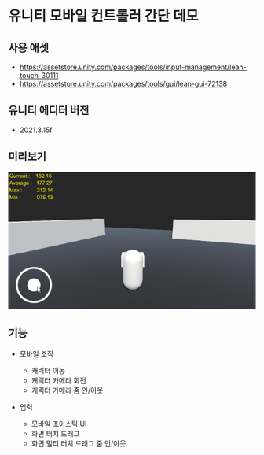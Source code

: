 # 유니티 모바일 컨트롤러 간단 데모

## 사용 애셋
- <https://assetstore.unity.com/packages/tools/input-management/lean-touch-30111>
- <https://assetstore.unity.com/packages/tools/gui/lean-gui-72138>

## 유니티 에디터 버전
- 2021.3.15f

## 미리보기
<img src="https://github.com/rito15/Demo_Unity-Mobile-Controller/blob/main/Gif/2023_0624_MobileController.gif">

## 기능
- 모바일 조작
  - 캐릭터 이동
  - 캐릭터 카메라 회전
  - 캐릭터 카메라 줌 인/아웃

- 입력
  - 모바일 조이스틱 UI
  - 화면 터치 드래그
  - 화면 멀티 터치 드래그 줌 인/아웃

